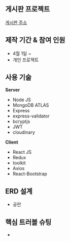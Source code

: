 ## 게시판 프로젝트
[게시판 주소](https://protected-wildwood-11173.herokuapp.com)



## 제작 기간 & 참여 인원
* 4월 1일 ~
* 개인 프로젝트



## 사용 기술

**Server**
  * Node JS
  * MongoDB ATLAS
  * Express
  * express-validator
  * bcryptjs
  * JWT
  * cloudinary
  
**Client**
  * React JS
  * Redux
  * toolkit
  * Axios
  * React-Bootstrap
  


## ERD 설계
* 공란



## 핵심 트러블 슈팅
* 





